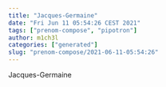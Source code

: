 ```yaml
---
title: "Jacques-Germaine"
date: "Fri Jun 11 05:54:26 CEST 2021"
tags: ["prenom-compose", "pipotron"]
author: m1ch3l
categories: ["generated"]
slug: "prenom-compose/2021-06-11-05:54:26"
---
```


Jacques-Germaine
